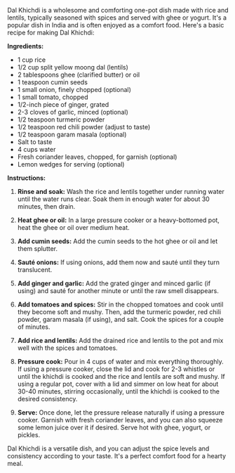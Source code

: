 Dal Khichdi is a wholesome and comforting one-pot dish made with rice and lentils, typically seasoned with spices and served with ghee or yogurt. It's a popular dish in India and is often enjoyed as a comfort food. Here's a basic recipe for making Dal Khichdi:

**Ingredients:**

- 1 cup rice
- 1/2 cup split yellow moong dal (lentils)
- 2 tablespoons ghee (clarified butter) or oil
- 1 teaspoon cumin seeds
- 1 small onion, finely chopped (optional)
- 1 small tomato, chopped
- 1/2-inch piece of ginger, grated
- 2-3 cloves of garlic, minced (optional)
- 1/2 teaspoon turmeric powder
- 1/2 teaspoon red chili powder (adjust to taste)
- 1/2 teaspoon garam masala (optional)
- Salt to taste
- 4 cups water
- Fresh coriander leaves, chopped, for garnish (optional)
- Lemon wedges for serving (optional)

**Instructions:**

1. **Rinse and soak:** Wash the rice and lentils together under running water until the water runs clear. Soak them in enough water for about 30 minutes, then drain.

2. **Heat ghee or oil:** In a large pressure cooker or a heavy-bottomed pot, heat the ghee or oil over medium heat.

3. **Add cumin seeds:** Add the cumin seeds to the hot ghee or oil and let them splutter.

4. **Sauté onions:** If using onions, add them now and sauté until they turn translucent.

5. **Add ginger and garlic:** Add the grated ginger and minced garlic (if using) and sauté for another minute or until the raw smell disappears.

6. **Add tomatoes and spices:** Stir in the chopped tomatoes and cook until they become soft and mushy. Then, add the turmeric powder, red chili powder, garam masala (if using), and salt. Cook the spices for a couple of minutes.

7. **Add rice and lentils:** Add the drained rice and lentils to the pot and mix well with the spices and tomatoes.

8. **Pressure cook:** Pour in 4 cups of water and mix everything thoroughly. If using a pressure cooker, close the lid and cook for 2-3 whistles or until the khichdi is cooked and the rice and lentils are soft and mushy. If using a regular pot, cover with a lid and simmer on low heat for about 30-40 minutes, stirring occasionally, until the khichdi is cooked to the desired consistency.

9. **Serve:** Once done, let the pressure release naturally if using a pressure cooker. Garnish with fresh coriander leaves, and you can also squeeze some lemon juice over it if desired. Serve hot with ghee, yogurt, or pickles.

Dal Khichdi is a versatile dish, and you can adjust the spice levels and consistency according to your taste. It's a perfect comfort food for a hearty meal.